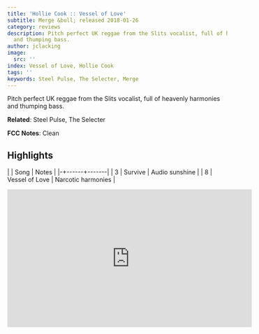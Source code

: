 ```yaml
---
title: 'Hollie Cook :: Vessel of Love'
subtitle: Merge &bull; released 2018-01-26
category: reviews
description: Pitch perfect UK reggae from the Slits vocalist, full of heavenly harmonies
  and thumping bass.
author: jclacking
image:
  src: ''
index: Vessel of Love, Hollie Cook
tags: ''
keywords: Steel Pulse, The Selecter, Merge
---
```

Pitch perfect UK reggae from the Slits vocalist, full of heavenly harmonies and thumping bass.<!--more-->

**Related**: Steel Pulse, The Selecter

**FCC Notes**: Clean

## Highlights

| | Song | Notes |
|-+------+-------|
| 3 | Survive | Audio sunshine |
| 8 | Vessel of Love | Narcotic harmonies |

<div class="tlo-detail-video"><iframe width="560" height="315" src="https://www.youtube.com/embed/ymbMmvcVLt8" frameborder="0" allow="autoplay; encrypted-media" allowfullscreen></iframe></div>

